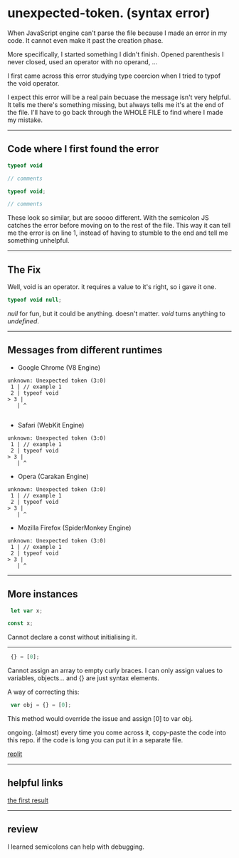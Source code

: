# unexpected-token.  (syntax error)

When JavaScript engine can't parse the file because I made an error in my code.  It cannot even make it past the creation phase.  

More specifically, I started something I didn't finish.  Opened parenthesis I never closed, used an operator with no operand, ...

I first came across this error studying type coercion when I tried to typof the void operator.  

I expect this error will be a real pain becuase the message isn't very helpful.  It tells me there's something missing, but always tells me it's at the end of the file.
I'll have to go back through the WHOLE FILE to find where I made my mistake.

___

## Code where I first found the error

```js
typeof void

// comments
```

```js
typeof void;

// comments
```

These look so similar, but are soooo different.  With the semicolon JS catches the error before moving on to the rest of the file.
This way it can tell me the error is on line 1, instead of having to stumble to the end and tell me something unhelpful.

___

## The Fix

Well, void is an operator.  it requires a value to it's right, so i gave it one.

```js
typeof void null;
```

_null_ for fun, but it could be anything.  doesn't matter. _void_ turns anything to _undefined_.

___

## Messages from different runtimes

 * Google Chrome (V8 Engine)
 ```
unknown: Unexpected token (3:0)
  1 | // example 1
  2 | typeof void
> 3 | 
    | ^
    
  ```
 
 * Safari (WebKit Engine)
 ```
 unknown: Unexpected token (3:0)
  1 | // example 1
  2 | typeof void
> 3 | 
    | ^
 ```
  
 * Opera (Carakan Engine)
 ```
 unknown: Unexpected token (3:0)
  1 | // example 1
  2 | typeof void
> 3 | 
    | ^
 ```
 * Mozilla Firefox (SpiderMonkey Engine)
 ```
 unknown: Unexpected token (3:0)
  1 | // example 1
  2 | typeof void
> 3 | 
    | ^
 ```
___

## More instances
 
 ```js
  let var x;
 
 ```

 ```js
 const x;
 
 ```
Cannot declare a const without initialising it.

___

```js
 {} = [0];
```

Cannot assign an array to empty curly braces. I can only assign values to variables, objects... and {} are just syntax elements. 

A way of correcting this:

```js
 var obj = {} = [0];
```
This method would override the issue and assign [0] to var obj. 


ongoing.  (almost) every time you come across it, copy-paste the code into this repo. if the code is long you can put it in a separate file.

[replit](https://repl.it/@colevandersWands/unexpected-token)

___

## helpful links

[the first result](https://airbrake.io/blog/javascript-error-handling/unexpected-token)

___

## review

I learned semicolons can help with debugging.

